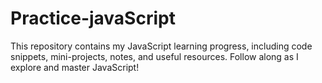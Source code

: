 # Practice-javaScript
This repository contains my JavaScript learning progress, including code snippets, mini-projects, notes, and useful resources. Follow along as I explore and master JavaScript!
